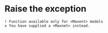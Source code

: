# Raise the exception

    ! Function available only for <Maxent> models
    x You have supplied a <Maxnet> instead.


